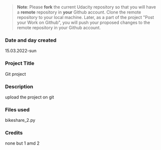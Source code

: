 >**Note**: Please **fork** the current Udacity repository so that you will have a **remote** repository in **your** Github account. Clone the remote repository to your local machine. Later, as a part of the project "Post your Work on Github", you will push your proposed changes to the remote repository in your Github account.

### Date and day created
15.03.2022-sun
### Project Title
Git project
### Description
upload the project on git
### Files used
bikeshare_2.py
### Credits 
none but 1 amd 2
